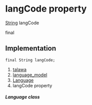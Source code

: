 
<div>

# langCode property

</div>


[String](https://api.flutter.dev/flutter/dart-core/String-class.html)
langCode


final




## Implementation

``` language-dart
final String langCode;
```







1.  [talawa](../../index.html)
2.  [language_model](../../models_language_language_model/)
3.  [Language](../../models_language_language_model/Language-class.html)
4.  langCode property

##### Language class







